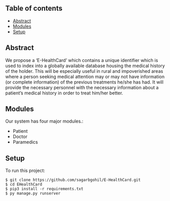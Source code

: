 ## Table of contents
* [Abstract](#abstract)
* [Modules](#modules)
* [Setup](#setup)

## Abstract
We propose a ‘E-HealthCard’ which contains a unique identifier which is
used to index into a globally available database housing the medical history
of the holder. This will be especially useful in rural and impoverished areas
where a person seeking medical attention may or may not have information
(or complete information) of the previous treatments he/she has had. It
will provide the necessary personnel with the necessary information about a
patient’s medical history in order to treat him/her better.
	
## Modules
Our system has four major modules.:
* Patient
* Doctor
* Paramedics
	
## Setup
To run this project:

```
$ git clone https://github.com/sagarbgohil/E-HealthCard.git
$ cd EHealthCard
$ pip3 install -r requirements.txt
$ py manage.py runserver
```